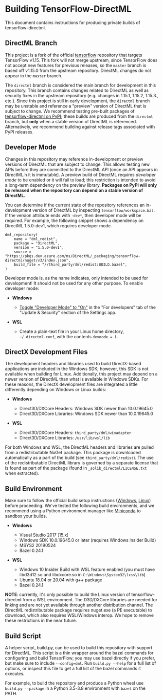 # Building TensorFlow-DirectML

This document contains instructions for producing private builds of tensorflow-directml.

## DirectML Branch

This project is a fork of the official [tensorflow](https://github.com/tensorflow/tensorflow) repository that targets TensorFlow v1.15. This fork will not merge upstream, since TensorFlow does not accept new features for previous releases, so the `master` branch is based off v1.15.0 from the upstream repository. DirectML changes do not appear in the `master` branch.

The `directml` branch is considered the main branch for development in this repository. This branch contains changes related to DirectML as well as security fixes in the upstream repository (e.g. changes in 1.15.1, 1.15.2, 1.15.3., etc.). Since this project is still in early development, the `directml` branch may be unstable and reference a "preview" version of DirectML that is subject to change. We recommend testing pre-built packages of [tensorflow-directml on PyPI](https://pypi.org/project/tensorflow-directml/); these builds are produced from the `directml` branch, but **only** when a stable version of DirectML is referenced. Alternatively, we recommend building against release tags associated with PyPI releases.

## Developer Mode

Changes in this repository may reference in-development or preview versions of DirectML that are subject to change. This allows testing new APIs before they are committed to the DirectML API (once an API appears in DirectML.h it is immutable). A preview build of DirectML requires *developer mode* to be enabled or it will fail to load; this restriction is intended to avoid a long-term dependency on the preview library. **Packages on PyPI will only be released when the repository can depend on a stable version of DirectML.**

You can determine if the current state of the repository references an in-development version of DirectML by inspecting `tensorflow/workspace.bzl`. If the version attribute ends with `-dev*`, then developer mode will be required. For example, the following snippet shows a dependency on DirectML 1.5.0-dev1, which requires developer mode.

```
dml_repository(
    name = "dml_redist",
    package = "DirectML",
    version = "1.5.0-dev1",
    source = "https://pkgs.dev.azure.com/ms/DirectML/_packaging/tensorflow-directml/nuget/v3/index.json",
    build_file = "//third_party/dml/redist:BUILD.bazel",
)
```

Developer mode is, as the name indicates, only intended to be used for development! It should not be used for any other purpose. To enable developer mode:

- **Windows**
  - [Toggle "Developer Mode" to "On"](https://docs.microsoft.com/en-us/windows/uwp/get-started/enable-your-device-for-development) in the "For developers" tab of the "Update & Security" section of the Settings app.

- **WSL**
  - Create a plain-text file in your Linux home directory, `~/.directml.conf`, with the contents `devmode = 1`.

## DirectX Development Files

The development headers and libraries used to build DirectX-based applications are included in the Windows SDK; however, this SDK is not available when building for Linux. Additionally, this project may depend on a newer version of DirectML than what is available in Windows SDKs. For these reasons, the DirectX development files are integrated a little differently depending on Windows or Linux builds:

- **Windows**
  -  Direct3D/DXCore Headers: Windows SDK newer than 10.0.19645.0
  -  Direct3D/DXCore Libraries: Windows SDK newer than 10.0.19645.0

- **WSL**
   -  Direct3D/DXCore Headers: `third_party/dml/winadapter`
   -  Direct3D/DXCore Libraries: `/usr/lib/wsl/lib`

For both Windows and WSL, the DirectML headers and libraries are pulled from a redistributable NuGet package. This package is downloaded automatically as a part of the build (see `third_party/dml/redist`). The use of the redistributable DirectML library is governed by a separate license that is found as part of the package (found in `_solib_directml/LICENSE.txt` when extracted).

## Build Environment

Make sure to follow the official build setup instructions ([Windows](https://www.tensorflow.org/install/source_windows#:~:text=%20%20%20%20Version%20%20%20,%20Bazel%200.26.1%20%2016%20more%20rows%20), [Linux](https://www.tensorflow.org/install/source)) before proceeding. We've tested the following build environments, and we recommend using a Python environment manager like [Miniconda](https://docs.conda.io/en/latest/miniconda.html) to sandbox your builds.

- **Windows**
  - Visual Studio 2017 (15.x)
  - Windows SDK 10.0.19645.0 or later (requires Windows Insider Build)
  - MSYS2 20190524
  - Bazel 0.24.1

- **WSL**
  - Windows 10 Insider Build with WSL feature enabled (you must have libd3d12.so and libdxcore.so in `C:\Windows\System32\lxss\lib`)
  - Ubuntu 18.04 or 20.04 with g++ package
  - Bazel 0.24.1

**NOTE**: currently, it's only possible to build the Linux version of tensorflow-directml from a WSL environment. The D3D/DXCore libraries are needed for linking and are not yet available through another distribution channel. The DirectML redistributable package requires nuget.exe (a PE executable) to download, which also requires WSL/Windows interop. We hope to remove these restrictions in the near future.

## Build Script

A helper script, build.py, can be used to build this repository with support for DirectML. This script is a thin wrapper around the bazel commands for configuring and build TensorFlow; you may use bazel directly if you prefer, but make sure to include `--config=dml`. Run `build.py --help` for a full list of options, or inspect this file to get a full list of the bazel commands it executes. 

For example, to build the repository and produce a Python wheel use `build.py --package` in a Python 3.5-3.8 environment with `bazel` on the PATH.

